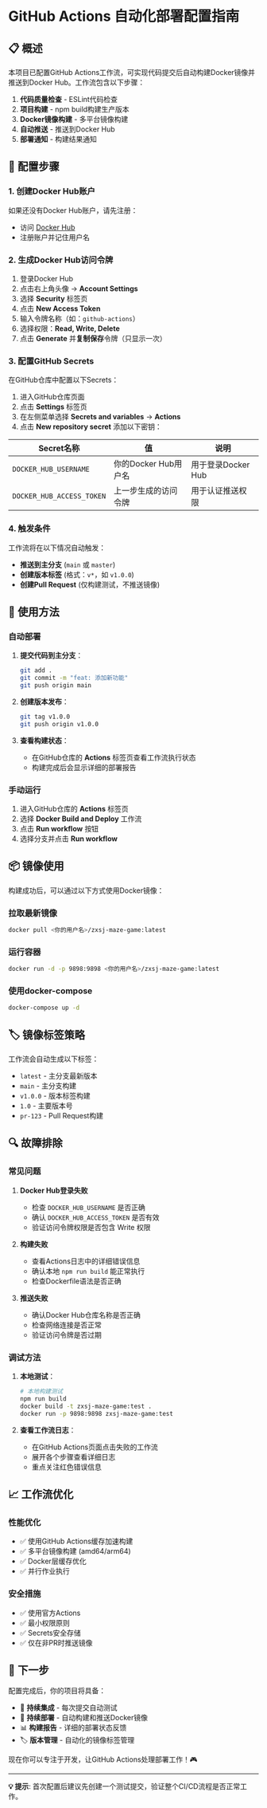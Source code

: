 # GitHub Actions 自动化部署配置指南

## 📋 概述

本项目已配置GitHub Actions工作流，可实现代码提交后自动构建Docker镜像并推送到Docker Hub。工作流包含以下步骤：

1. **代码质量检查** - ESLint代码检查
2. **项目构建** - npm build构建生产版本
3. **Docker镜像构建** - 多平台镜像构建
4. **自动推送** - 推送到Docker Hub
5. **部署通知** - 构建结果通知

## 🔧 配置步骤

### 1. 创建Docker Hub账户

如果还没有Docker Hub账户，请先注册：
- 访问 [Docker Hub](https://hub.docker.com/)
- 注册账户并记住用户名

### 2. 生成Docker Hub访问令牌

1. 登录Docker Hub
2. 点击右上角头像 → **Account Settings**
3. 选择 **Security** 标签页
4. 点击 **New Access Token**
5. 输入令牌名称（如：`github-actions`）
6. 选择权限：**Read, Write, Delete**
7. 点击 **Generate** 并**复制保存**令牌（只显示一次）

### 3. 配置GitHub Secrets

在GitHub仓库中配置以下Secrets：

1. 进入GitHub仓库页面
2. 点击 **Settings** 标签页
3. 在左侧菜单选择 **Secrets and variables** → **Actions**
4. 点击 **New repository secret** 添加以下密钥：

| Secret名称 | 值 | 说明 |
|------------|----|---------|
| `DOCKER_HUB_USERNAME` | 你的Docker Hub用户名 | 用于登录Docker Hub |
| `DOCKER_HUB_ACCESS_TOKEN` | 上一步生成的访问令牌 | 用于认证推送权限 |

### 4. 触发条件

工作流将在以下情况自动触发：

- **推送到主分支** (`main` 或 `master`)
- **创建版本标签** (格式：`v*`，如 `v1.0.0`)
- **创建Pull Request** (仅构建测试，不推送镜像)

## 🚀 使用方法

### 自动部署

1. **提交代码到主分支**：
   ```bash
   git add .
   git commit -m "feat: 添加新功能"
   git push origin main
   ```

2. **创建版本发布**：
   ```bash
   git tag v1.0.0
   git push origin v1.0.0
   ```

3. **查看构建状态**：
   - 在GitHub仓库的 **Actions** 标签页查看工作流执行状态
   - 构建完成后会显示详细的部署报告

### 手动运行

1. 进入GitHub仓库的 **Actions** 标签页
2. 选择 **Docker Build and Deploy** 工作流
3. 点击 **Run workflow** 按钮
4. 选择分支并点击 **Run workflow**

## 📦 镜像使用

构建成功后，可以通过以下方式使用Docker镜像：

### 拉取最新镜像
```bash
docker pull <你的用户名>/zxsj-maze-game:latest
```

### 运行容器
```bash
docker run -d -p 9898:9898 <你的用户名>/zxsj-maze-game:latest
```

### 使用docker-compose
```bash
docker-compose up -d
```

## 🏷️ 镜像标签策略

工作流会自动生成以下标签：

- `latest` - 主分支最新版本
- `main` - 主分支构建
- `v1.0.0` - 版本标签构建
- `1.0` - 主要版本号
- `pr-123` - Pull Request构建

## 🔍 故障排除

### 常见问题

1. **Docker Hub登录失败**
   - 检查 `DOCKER_HUB_USERNAME` 是否正确
   - 确认 `DOCKER_HUB_ACCESS_TOKEN` 是否有效
   - 验证访问令牌权限是否包含 Write 权限

2. **构建失败**
   - 查看Actions日志中的详细错误信息
   - 确认本地 `npm run build` 能正常执行
   - 检查Dockerfile语法是否正确

3. **推送失败**
   - 确认Docker Hub仓库名称是否正确
   - 检查网络连接是否正常
   - 验证访问令牌是否过期

### 调试方法

1. **本地测试**：
   ```bash
   # 本地构建测试
   npm run build
   docker build -t zxsj-maze-game:test .
   docker run -p 9898:9898 zxsj-maze-game:test
   ```

2. **查看工作流日志**：
   - 在GitHub Actions页面点击失败的工作流
   - 展开各个步骤查看详细日志
   - 重点关注红色错误信息

## 📈 工作流优化

### 性能优化

- ✅ 使用GitHub Actions缓存加速构建
- ✅ 多平台镜像构建 (amd64/arm64)
- ✅ Docker层缓存优化
- ✅ 并行作业执行

### 安全措施

- ✅ 使用官方Actions
- ✅ 最小权限原则
- ✅ Secrets安全存储
- ✅ 仅在非PR时推送镜像

## 🎯 下一步

配置完成后，你的项目将具备：

- 🔄 **持续集成** - 每次提交自动测试
- 🚀 **持续部署** - 自动构建和推送Docker镜像
- 📊 **构建报告** - 详细的部署状态反馈
- 🏷️ **版本管理** - 自动化的镜像标签管理

现在你可以专注于开发，让GitHub Actions处理部署工作！🎮

---

**💡 提示**: 首次配置后建议先创建一个测试提交，验证整个CI/CD流程是否正常工作。